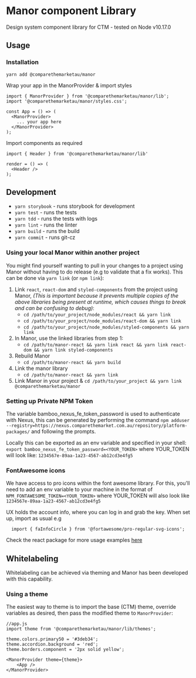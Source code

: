 # Manor component Library
Design system component library for CTM - tested on Node v10.17.0

## Usage

### Installation

`yarn add @comparethemarketau/manor`

Wrap your app in the ManorProvider & import styles

```
import { ManorProvider } from '@comparethemarketau/manor/lib';
import '@comparethemarketau/manor/styles.css';

const App = () => (
  <ManorProvider>
    ... your app here
  </ManorProvider>
);
```

Import components as required

```
import { Header } from '@comparethemarketau/manor/lib'

render = () => (
  <Header />
);
```

## Development

- `yarn storybook` - runs storybook for development
- `yarn test` - runs the tests
- `yarn tdd` - runs the tests with logs
- `yarn lint` - runs the linter
- `yarn build` - runs the build
- `yarn commit` - runs git-cz

### Using your local Manor within another project

You might find yourself wanting to pull in your changes to a project using Manor without having to do release (e.g to 
validate that a fix works). This can be done via `yarn link` (or `npm link`):

1. Link `react`, `react-dom` and `styled-components` from the project using Manor, 
*(This is important because it prevents multiple copies of the above libraries being present at runtime, which causes 
things to break and can be confusing to debug)*:
    * `cd /path/to/your_project/node_modules/react && yarn link`
    * `cd /path/to/your_project/node_modules/react-dom && yarn link`
    * `cd /path/to/your_project/node_modules/styled-components && yarn link`
2. In Manor, use the linked libraries from step 1:
    * `cd /path/to/manor-react && yarn link react && yarn link react-dom && yarn link styled-components`
3. Rebuild Manor
    * `cd /path/to/manor-react && yarn build`
4. Link the manor library
    * `cd /path/to/manor-react && yarn link`
5. Link Manor in your project
    & `cd /path/to/your_project && yarn link @comparethemarketau/manor`     


### Setting up  Private NPM Token
The variable bamboo_nexus_fe_token_password is used to authenticate with Nexus, this can be generated by performing the command `npm adduser --registry=https://nexus.comparethemarket.com.au/repository/platform-packages/` and following the prompts.

Locally this can be exported as an env variable and specified in your shell: `export bamboo_nexus_fe_token_password=<YOUR_TOKEN>` where YOUR_TOKEN will look like: `1234567e-89aa-1a23-4567-ab12cd3e4fg5`
                            
### FontAwesome icons
We have access to pro icons within the font awesome library. For this, you'll need to add an env variable to your machine in the format of `NPM_FONTAWESOME_TOKEN=<YOUR_TOKEN>` where YOUR_TOKEN will also look like `1234567e-89aa-1a23-4567-ab12cd3e4fg5`

UX holds the account info, where you can log in and grab the key. When set up, import as usual e.g

```
  import { faInfoCircle } from '@fortawesome/pro-regular-svg-icons';
```
Check the react package for more usage examples [here](https://github.com/FortAwesome/react-fontawesome)

## Whitelabeling
Whitelabeling can be achieved via theming and Manor has been developed with this capability. 

### Using a theme

The easiest way to theme is to import the base (CTM) theme, override variables as desired, then pass the modified theme to `ManorProvider`:

```
//app.js
import theme from '@comparethemarketau/manor/lib/themes';

theme.colors.primary50 = '#3deb34';
theme.accordion.background = 'red';
theme.borders.component = '2px solid yellow';

<ManorProvider theme={theme}>
    <App />
</ManorProvider>
```

